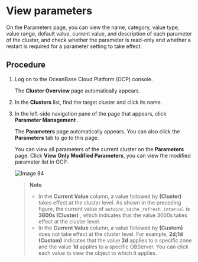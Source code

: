 # View parameters

On the Parameters page, you can view the name, category, value type, value range, default value, current value, and description of each parameter of the cluster, and check whether the parameter is read-only and whether a restart is required for a parameter setting to take effect.

## Procedure

1. Log on to the OceanBase Cloud Platform (OCP) console.

   The **Cluster Overview** page automatically appears.

2. In the **Clusters** list, find the target cluster and click its name.

3. In the left-side navigation pane of the page that appears, click **Parameter Management** .

   The **Parameters** page automatically appears. You can also click the **Parameters** tab to go to this page.

   You can view all parameters of the current cluster on the **Parameters** page. Click **View Only Modified Parameters**, you can view the modified parameter list in OCP.

   ![Image 94](https://obbusiness-private.oss-cn-shanghai.aliyuncs.com/doc/img/ocp/401/%E9%9B%86%E7%BE%A4%E5%8F%82%E6%95%B02.png)

   > **Note**
   >
   > * In the **Current Value** column, a value followed by **(Cluster)** takes effect at the cluster level. As shown in the preceding figure, the current value of `autoinc_cache_refresh_interval` is **3600s (Cluster)** , which indicates that the value 3600s takes effect at the cluster level.
   > * In the **Current Value** column, a value followed by **(Custom)** does not take effect at the cluster level. For example, **2d;1d (Custom)** indicates that the value **2d** applies to a specific zone and the value **1d** applies to a specific OBServer. You can click each value to view the object to which it applies.
